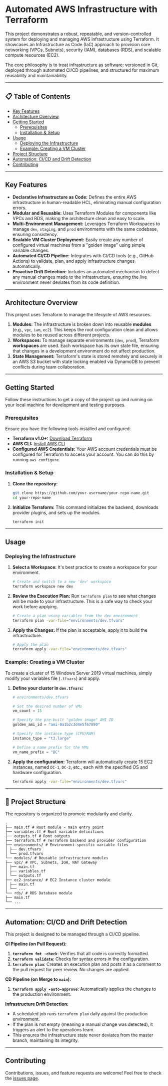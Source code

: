 ﻿# Automated AWS Infrastructure with Terraform

This project demonstrates a robust, repeatable, and version-controlled system for deploying and managing AWS infrastructure using Terraform. It showcases an Infrastructure as Code (IaC) approach to provision core networking (VPCs, Subnets), security (IAM), databases (RDS), and scalable compute resources (EC2).

The core philosophy is to treat infrastructure as software: versioned in Git, deployed through automated CI/CD pipelines, and structured for maximum reusability and maintainability.

---

## 📋 Table of Contents

*   [Key Features](#-key-features)
*   [Architecture Overview](#-architecture-overview)
*   [Getting Started](#-getting-started)
    *   [Prerequisites](#prerequisites)
    *   [Installation & Setup](#installation--setup)
*   [Usage](#-usage)
    *   [Deploying the Infrastructure](#deploying-the-infrastructure)
    *   [Example: Creating a VM Cluster](#example-creating-a-vm-cluster)
*   [Project Structure](#-project-structure)
*   [Automation: CI/CD and Drift Detection](#-automation-cicd-and-drift-detection)
*   [Contributing](#-contributing)

---

##  Key Features

*   **Declarative Infrastructure as Code:** Defines the entire AWS infrastructure in human-readable HCL, eliminating manual configuration errors.
*   **Modular and Reusable:** Uses Terraform Modules for components like VPCs and RDS, making the architecture clean and easy to scale.
*   **Multi-Environment Management:** Leverages Terraform Workspaces to manage `dev`, `staging`, and `prod` environments with the same codebase, ensuring consistency.
*   **Scalable VM Cluster Deployment:** Easily create any number of configured virtual machines from a "golden image" using simple variable changes.
*   **Automated CI/CD Pipeline:** Integrates with CI/CD tools (e.g., GitHub Actions) to validate, plan, and apply infrastructure changes automatically.
*   **Proactive Drift Detection:** Includes an automated mechanism to detect any manual changes made to the infrastructure, ensuring the live environment never deviates from its code definition.

---

##  Architecture Overview

This project uses Terraform to manage the lifecycle of AWS resources.

1.  **Modules:** The infrastructure is broken down into reusable **modules** (e.g., `vpc`, `iam`, `ec2`). This keeps the root configuration clean and allows modules to be reused across different projects.
2.  **Workspaces:** To manage separate environments (`dev`, `prod`), Terraform **workspaces** are used. Each workspace has its own state file, ensuring that changes in a development environment do not affect production.
3.  **State Management:** Terraform's state is stored remotely and securely in an AWS S3 bucket with state locking enabled via DynamoDB to prevent conflicts during team collaboration.

---

##  Getting Started

Follow these instructions to get a copy of the project up and running on your local machine for development and testing purposes.

### Prerequisites

Ensure you have the following tools installed and configured:

*   **Terraform v1.0+:** [Download Terraform](https://www.terraform.io/downloads.html)
*   **AWS CLI:** [Install AWS CLI](https://docs.aws.amazon.com/cli/latest/userguide/cli-chap-install.html)
*   **Configured AWS Credentials:** Your AWS account credentials must be configured for Terraform to access your account. You can do this by running `aws configure`.

### Installation & Setup

1.  **Clone the repository:**
    ```sh
    git clone https://github.com/your-username/your-repo-name.git
    cd your-repo-name
    ```

2.  **Initialize Terraform:**
    This command initializes the backend, downloads provider plugins, and sets up the modules.
    ```sh
    terraform init
    ```

---

##  Usage

### Deploying the Infrastructure

1.  **Select a Workspace:**
    It's best practice to create a workspace for your environment.
    ```sh
    # Create and switch to a new 'dev' workspace
    terraform workspace new dev
    ```

2.  **Review the Execution Plan:**
    Run `terraform plan` to see what changes will be made to your infrastructure. This is a safe way to check your work before applying.
    ```sh
    # Create a plan using variables from the dev environment
    terraform plan -var-file="environments/dev.tfvars"
    ```

3.  **Apply the Changes:**
    If the plan is acceptable, apply it to build the infrastructure.
    ```sh
    # Apply the plan
    terraform apply -var-file="environments/dev.tfvars"
    ```

### Example: Creating a VM Cluster

To create a cluster of 15 Windows Server 2019 virtual machines, simply modify your variables file (`.tfvars`) and apply.

1.  **Define your cluster in `dev.tfvars`:**
    ```terraform
    # environments/dev.tfvars

    # Set the desired number of VMs
    vm_count = 15
    
    # Specify the pre-built "golden image" AMI ID
    golden_ami_id = "ami-0a1b2c3d4e5f67890" 
    
    # Specify the instance type (CPU/RAM)
    instance_type = "t3.large"
    
    # Define a name prefix for the VMs
    vm_name_prefix = "DC"
    ```

2.  **Apply the configuration:**
    Terraform will automatically create 15 EC2 instances, named `DC-1`, `DC-2`, etc., each with the specified OS and hardware configuration.
    ```sh
    terraform apply -var-file="environments/dev.tfvars"
    ```

---

## 📂 Project Structure

The repository is organized to promote modularity and clarity.

```text
.
├── main.tf # Root module - main entry point
├── variables.tf # Root variable definitions
├── outputs.tf # Root outputs
├── terraform.tf # Terraform backend and provider configuration
├── environments/ # Environment-specific variable files
│ ├── dev.tfvars
│ └── prod.tfvars
└── modules/ # Reusable infrastructure modules
├── vpc/ # VPC, Subnets, IGW, NAT Gateway
│ ├── main.tf
│ ├── variables.tf
│ └── outputs.tf
├── ec2-instance/ # EC2 Instance cluster module
│ ├── main.tf
│ └── ...
└── rds/ # RDS Database module
├── main.tf
└── ...
```

---

##  Automation: CI/CD and Drift Detection

This project is designed to be managed through a CI/CD pipeline.

**CI Pipeline (on Pull Request):**
1.  **`terraform fmt -check`**: Verifies that all code is correctly formatted.
2.  **`terraform validate`**: Checks for syntax errors in the configuration.
3.  **`terraform plan`**: Creates an execution plan and posts it as a comment to the pull request for peer review. No changes are applied.

**CD Pipeline (on Merge to `main`):**
1.  **`terraform apply -auto-approve`**: Automatically applies the changes to the production environment.

**Infrastructure Drift Detection:**
*   A scheduled job runs `terraform plan` daily against the production environment.
*   If the plan is not empty (meaning a manual change was detected), it triggers an alert to the operations team.
*   This ensures the infrastructure state never deviates from the master branch, maintaining its integrity.

---

##  Contributing

Contributions, issues, and feature requests are welcome! Feel free to check the [issues page](https://github.com/your-username/your-repo-name/issues).
